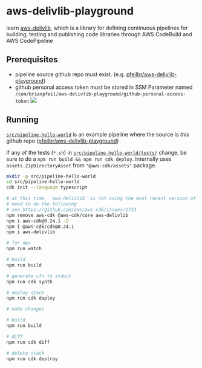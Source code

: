 # aws-delivlib-playground

learn [aws-delivlib](https://github.com/awslabs/aws-delivlib), which is a library for defining continuous pipelines for building, testing and publishing code libraries through AWS CodeBuild and AWS CodePipeline

## Prerequisites

* pipeline source github repo must exist. (e.g. [pfeilbr/aws-delivlib-playground](https://github.com/pfeilbr/aws-delivlib-playground))
* github personal access token must be stored in SSM Parameter named `/com/brianpfeil/aws-delivlib-playground/github-personal-access-token`
    ![](https://www.evernote.com/l/AAF_-QmIfApO6L_mprwOy_t1KOBcrEHejtwB/image.png)



## Running

[`src/pipeline-hello-world`](src/pipeline-hello-world) is an example pipeline where the source is *this* github repo ([pfeilbr/aws-delivlib-playground](https://github.com/pfeilbr/aws-delivlib-playground))

If any of the tests (`*.sh`) in [`src/pipeline-hello-world/tests/`](src/pipeline-hello-world/tests) change, be sure to do a `npm run build && npm run cdk deploy`.  Internally uses `assets.ZipDirectoryAsset` from `"@aws-cdk/assets"` package.

```sh
mkdir -p src/pipeline-hello-world
cd src/pipeline-hello-world
cdk init --language typescript

# at this time, `aws-delivlib` is not using the most recent version of CDK
# need to do the following
# see https://github.com/aws/aws-cdk/issues/1733
npm remove aws-cdk @aws-cdk/core aws-delivlib
npm i aws-cdk@0.24.1 -D
npm i @aws-cdk/cdk@0.24.1
npm i aws-delivlib

# for dev
npm run watch

# build
npm run build

# generate cfn to stdout
npm run cdk synth

# deploy stack
npm run cdk deploy

# make changes

# build
npm run build

# diff
npm run cdk diff

# delete stack
npm run cdk destroy
```